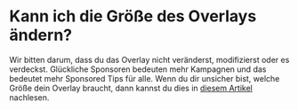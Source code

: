 # Kann ich die Größe des Overlays ändern?

Wir bitten darum, dass du das Overlay nicht veränderst, modifizierst oder es verdeckst.
Glückliche Sponsoren bedeuten mehr Kampagnen und das bedeutet mehr Sponsored Tips für alle.
Wenn du dir unsicher bist, welche Größe dein Overlay braucht, dann kannst du dies in
[diesem Artikel](../blob/master/de/general/message-size.md) nachlesen.
